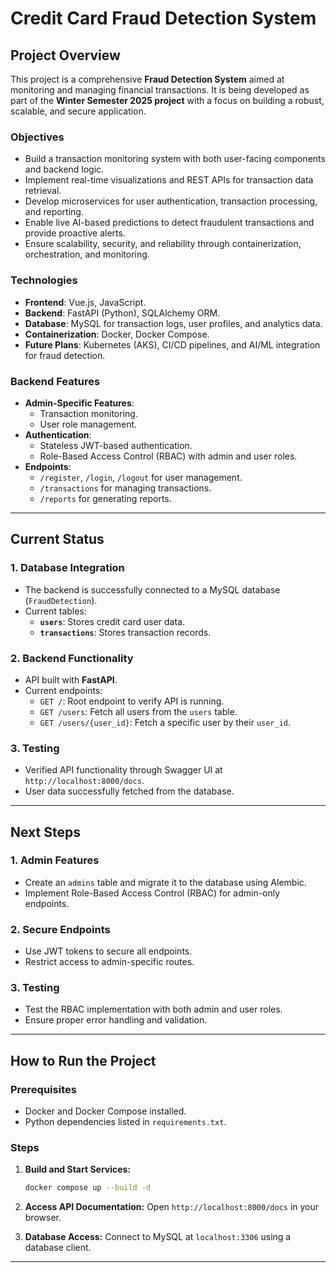 
# Credit Card Fraud Detection System

## Project Overview

This project is a comprehensive **Fraud Detection System** aimed at monitoring and managing financial transactions. It is being developed as part of the **Winter Semester 2025 project** with a focus on building a robust, scalable, and secure application.

### **Objectives**
- Build a transaction monitoring system with both user-facing components and backend logic.
- Implement real-time visualizations and REST APIs for transaction data retrieval.
- Develop microservices for user authentication, transaction processing, and reporting.
- Enable live AI-based predictions to detect fraudulent transactions and provide proactive alerts.
- Ensure scalability, security, and reliability through containerization, orchestration, and monitoring.

### **Technologies**
- **Frontend**: Vue.js, JavaScript.
- **Backend**: FastAPI (Python), SQLAlchemy ORM.
- **Database**: MySQL for transaction logs, user profiles, and analytics data.
- **Containerization**: Docker, Docker Compose.
- **Future Plans**: Kubernetes (AKS), CI/CD pipelines, and AI/ML integration for fraud detection.

### **Backend Features**
- **Admin-Specific Features**:
  - Transaction monitoring.
  - User role management.
- **Authentication**:
  - Stateless JWT-based authentication.
  - Role-Based Access Control (RBAC) with admin and user roles.
- **Endpoints**:
  - `/register`, `/login`, `/logout` for user management.
  - `/transactions` for managing transactions.
  - `/reports` for generating reports.

---

## Current Status

### 1. **Database Integration**
- The backend is successfully connected to a MySQL database (`FraudDetection`).
- Current tables:
  - **`users`**: Stores credit card user data.
  - **`transactions`**: Stores transaction records.

### 2. **Backend Functionality**
- API built with **FastAPI**.
- Current endpoints:
  - `GET /`: Root endpoint to verify API is running.
  - `GET /users`: Fetch all users from the `users` table.
  - `GET /users/{user_id}`: Fetch a specific user by their `user_id`.

### 3. **Testing**
- Verified API functionality through Swagger UI at `http://localhost:8000/docs`.
- User data successfully fetched from the database.

---

## Next Steps

### 1. **Admin Features**
- Create an `admins` table and migrate it to the database using Alembic.
- Implement Role-Based Access Control (RBAC) for admin-only endpoints.

### 2. **Secure Endpoints**
- Use JWT tokens to secure all endpoints.
- Restrict access to admin-specific routes.

### 3. **Testing**
- Test the RBAC implementation with both admin and user roles.
- Ensure proper error handling and validation.

---

## How to Run the Project

### **Prerequisites**
- Docker and Docker Compose installed.
- Python dependencies listed in `requirements.txt`.

### **Steps**
1. **Build and Start Services:**
   ```bash
   docker compose up --build -d
   ```
2. **Access API Documentation:**
   Open `http://localhost:8000/docs` in your browser.

3. **Database Access:**
   Connect to MySQL at `localhost:3306` using a database client.

---

